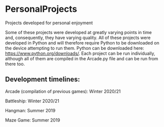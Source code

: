 # PersonalProjects
Projects developed for personal enjoyment

Some of these projects were developed at greatly varying points in time and, consequently, they have varying quality. All of these projects were developed in Python and will therefore require Python to be downloaded on the device attempting to run them. Python can be downloaded here: https://www.python.org/downloads/. Each project can be run individually, although all of them are compiled in the Arcade.py file and can be run from there too.

Development timelines:
-----------------------------
Arcade (compilation of previous games): Winter 2020/21

Battleship: Winter 2020/21

Hangman: Summer 2019

Maze Game: Summer 2019
